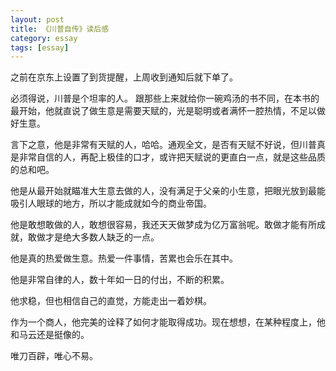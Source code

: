 ```yaml
---
layout: post
title: 《川普自传》读后感
category: essay
tags: [essay]
---
```


之前在京东上设置了到货提醒，上周收到通知后就下单了。

必须得说，川普是个坦率的人。
跟那些上来就给你一碗鸡汤的书不同，在本书的最开始，他就直说了做生意是需要天赋的，光是聪明或者满怀一腔热情，不足以做好生意。

言下之意，他是非常有天赋的人，哈哈。通观全文，是否有天赋不好说，但川普真是非常自信的人，再配上极佳的口才，或许把天赋说的更直白一点，就是这些品质的总和吧。

他是从最开始就瞄准大生意去做的人，没有满足于父亲的小生意，把眼光放到最能吸引人眼球的地方，所以才能成就如今的商业帝国。

他是敢想敢做的人，敢想很容易，我还天天做梦成为亿万富翁呢。敢做才能有所成就，敢做才是绝大多数人缺乏的一点。

他是真的热爱做生意。热爱一件事情，苦累也会乐在其中。

他是非常自律的人，数十年如一日的付出，不断的积累。

他求稳，但也相信自己的直觉，方能走出一着妙棋。

作为一个商人，他完美的诠释了如何才能取得成功。现在想想，在某种程度上，他和马云还是挺像的。

唯刀百辟，唯心不易。
